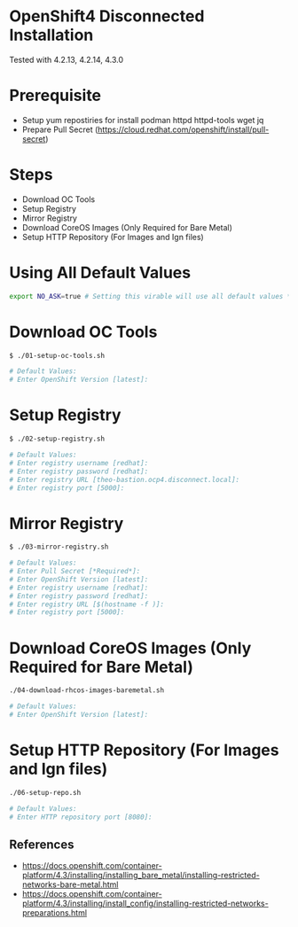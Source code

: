 # OpenShift4 Disconnected Installation 
Tested with 4.2.13, 4.2.14, 4.3.0
# Prerequisite
- Setup yum repostiries for install podman httpd httpd-tools wget jq
- Prepare Pull Secret (https://cloud.redhat.com/openshift/install/pull-secret)
# Steps
- Download OC Tools
- Setup Registry
- Mirror Registry
- Download CoreOS Images (Only Required for Bare Metal)
- Setup HTTP Repository (For Images and Ign files)
# Using All Default Values
```bash
export NO_ASK=true # Setting this virable will use all default values *Pull Secret Still Required*
```
# Download OC Tools
```bash
$ ./01-setup-oc-tools.sh

# Default Values:
# Enter OpenShift Version [latest]:
```
# Setup Registry
```bash
$ ./02-setup-registry.sh

# Default Values:
# Enter registry username [redhat]:
# Enter registry password [redhat]:
# Enter registry URL [theo-bastion.ocp4.disconnect.local]:
# Enter registry port [5000]:
```
# Mirror Registry
```bash
$ ./03-mirror-registry.sh

# Default Values:
# Enter Pull Secret [*Required*]:
# Enter OpenShift Version [latest]:
# Enter registry username [redhat]:
# Enter registry password [redhat]:
# Enter registry URL [$(hostname -f )]:
# Enter registry port [5000]:
```
# Download CoreOS Images (Only Required for Bare Metal)
```bash
./04-download-rhcos-images-baremetal.sh

# Default Values:
# Enter OpenShift Version [latest]:
```
# Setup HTTP Repository (For Images and Ign files)
```bash
./06-setup-repo.sh

# Default Values:
# Enter HTTP repository port [8080]:
```
## References
- https://docs.openshift.com/container-platform/4.3/installing/installing_bare_metal/installing-restricted-networks-bare-metal.html
- https://docs.openshift.com/container-platform/4.3/installing/install_config/installing-restricted-networks-preparations.html